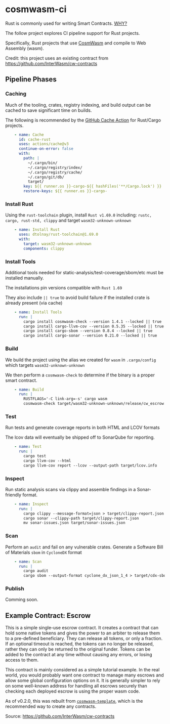 # cosmwasm-ci

Rust is commonly used for writing Smart Contracts. [WHY?](https://use.ink/why-rust-for-smart-contracts/)

The follow project explores CI pipeline support for Rust projects.

Specifically, Rust projects that use [CosmWasm](https://github.com/CosmWasm/cosmwasm#cosmwasm) and compile to Web Assembly (wasm).

Credit: this project uses an existing contract from https://github.com/InterWasm/cw-contracts

## Pipeline Phases

### Caching

Much of the tooling, crates, registry indexing, and build output can be cached to save significant time on builds.

The following is recommended by the [GitHub Cache Action](https://github.com/actions/cache/tree/main#cache-action) for Rust/Cargo projects.

```yml
    - name: Cache
      id: cache-rust
      uses: actions/cache@v3
      continue-on-error: false
      with:
        path: |
          ~/.cargo/bin/
          ~/.cargo/registry/index/
          ~/.cargo/registry/cache/
          ~/.cargo/git/db/
          target/            
        key: ${{ runner.os }}-cargo-${{ hashFiles('**/Cargo.lock') }}
        restore-keys: ${{ runner.os }}-cargo-   
```

### Install Rust

Using the `rust-toolchain` plugin, install `Rust v1.69.0` including: `rustc, cargo, rust-std, clippy` and target `wasm32-unknown-unknown`

```yml
    - name: Install Rust
      uses: dtolnay/rust-toolchain@1.69.0
      with:
        target: wasm32-unknown-unknown
        components: clippy
```

### Install Tools

Additional tools needed for static-analysis/test-coverage/sbom/etc must be installed manually.

The installations pin versions compatible with `Rust 1.69`

They also include `|| true` to avoid build failure if the installed crate is already present (via cache)

```yml
    - name: Install Tools
      run: | 
        cargo install cosmwasm-check --version 1.4.1 --locked || true
        cargo install cargo-llvm-cov --version 0.5.35 --locked || true
        cargo install cargo-sbom --version 0.8.4 --locked || true
        cargo install cargo-sonar --version 0.21.0 --locked || true
```

### Build

We build the project using the alias we created for `wasm` in `.cargo/config` which targets `wasm32-unknown-unknown`

We then perform a `cosmwasm-check` to determine if the binary is a proper smart contract.

```yml
    - name: Build
      run: |
        RUSTFLAGS='-C link-arg=-s' cargo wasm
        cosmwasm-check target/wasm32-unknown-unknown/release/cw_escrow.wasm
```

### Test

Run tests and generate coverage reports in both HTML and LCOV formats

The lcov data will eventually be shipped off to SonarQube for reporting.

```yml
    - name: Test
      run: |
        cargo test
        cargo llvm-cov --html 
        cargo llvm-cov report --lcov --output-path target/lcov.info
```

### Inspect

Run static analysis scans via clippy and assemble findings in a Sonar-friendly format.

```yml
    - name: Inspect
      run: |
        cargo clippy --message-format=json > target/clippy-report.json
        cargo sonar --clippy-path target/clippy-report.json
        mv sonar-issues.json target/sonar-issues.json
```

### Scan

Perform an `audit` and fail on any vulnerable crates.
Generate a Software Bill of Materials `sbom` in `CycloneDX` format

```yml
    - name: Scan
      run: | 
        cargo audit
        cargo sbom --output-format cyclone_dx_json_1_4 > target/cdx-sbom.json 
```

### Publish

Comming soon.

## Example Contract: Escrow

This is a simple single-use escrow contract. It creates a contract that can hold some
native tokens and gives the power to an arbiter to release them to a pre-defined
beneficiary. They can release all tokens, or only a fraction. If an optional
timeout is reached, the tokens can no longer be released, rather they can only
be returned to the original funder. Tokens can be added to the contract at any
time without causing any errors, or losing access to them.

This contract is mainly considered as a simple tutorial example. In the real
world, you would probably want one contract to manage many escrows and allow
some global configuration options on it. It is generally simpler to rely on
some well-known address for handling all escrows securely than checking each
deployed escrow is using the proper wasm code.

As of v0.2.0, this was rebuilt from
[`cosmwasm-template`](https://github.com/confio/cosmwasm-template),
which is the recommended way to create any contracts.

Source: https://github.com/InterWasm/cw-contracts